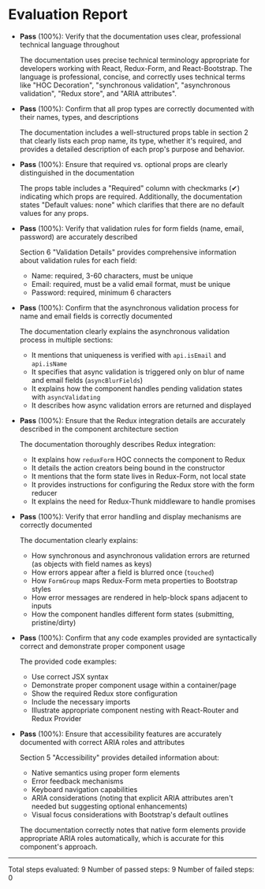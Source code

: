 # Evaluation Report

- **Pass** (100%): Verify that the documentation uses clear, professional technical language throughout

    The documentation uses precise technical terminology appropriate for developers working with React, Redux-Form, and React-Bootstrap. The language is professional, concise, and correctly uses technical terms like "HOC Decoration", "synchronous validation", "asynchronous validation", "Redux store", and "ARIA attributes".

- **Pass** (100%): Confirm that all prop types are correctly documented with their names, types, and descriptions

    The documentation includes a well-structured props table in section 2 that clearly lists each prop name, its type, whether it's required, and provides a detailed description of each prop's purpose and behavior.

- **Pass** (100%): Ensure that required vs. optional props are clearly distinguished in the documentation

    The props table includes a "Required" column with checkmarks (✔︎) indicating which props are required. Additionally, the documentation states "Default values: none" which clarifies that there are no default values for any props.

- **Pass** (100%): Verify that validation rules for form fields (name, email, password) are accurately described

    Section 6 "Validation Details" provides comprehensive information about validation rules for each field:
    - Name: required, 3-60 characters, must be unique
    - Email: required, must be a valid email format, must be unique
    - Password: required, minimum 6 characters

- **Pass** (100%): Confirm that the asynchronous validation process for name and email fields is correctly documented

    The documentation clearly explains the asynchronous validation process in multiple sections:
    - It mentions that uniqueness is verified with `api.isEmail` and `api.isName`
    - It specifies that async validation is triggered only on blur of name and email fields (`asyncBlurFields`)
    - It explains how the component handles pending validation states with `asyncValidating`
    - It describes how async validation errors are returned and displayed

- **Pass** (100%): Ensure that the Redux integration details are accurately described in the component architecture section

    The documentation thoroughly describes Redux integration:
    - It explains how `reduxForm` HOC connects the component to Redux
    - It details the action creators being bound in the constructor
    - It mentions that the form state lives in Redux-Form, not local state
    - It provides instructions for configuring the Redux store with the form reducer
    - It explains the need for Redux-Thunk middleware to handle promises

- **Pass** (100%): Verify that error handling and display mechanisms are correctly documented

    The documentation clearly explains:
    - How synchronous and asynchronous validation errors are returned (as objects with field names as keys)
    - How errors appear after a field is blurred once (`touched`)
    - How `FormGroup` maps Redux-Form meta properties to Bootstrap styles
    - How error messages are rendered in help-block spans adjacent to inputs
    - How the component handles different form states (submitting, pristine/dirty)

- **Pass** (100%): Confirm that any code examples provided are syntactically correct and demonstrate proper component usage

    The provided code examples:
    - Use correct JSX syntax
    - Demonstrate proper component usage within a container/page
    - Show the required Redux store configuration
    - Include the necessary imports
    - Illustrate appropriate component nesting with React-Router and Redux Provider

- **Pass** (100%): Ensure that accessibility features are accurately documented with correct ARIA roles and attributes

    Section 5 "Accessibility" provides detailed information about:
    - Native semantics using proper form elements
    - Error feedback mechanisms
    - Keyboard navigation capabilities
    - ARIA considerations (noting that explicit ARIA attributes aren't needed but suggesting optional enhancements)
    - Visual focus considerations with Bootstrap's default outlines
    
    The documentation correctly notes that native form elements provide appropriate ARIA roles automatically, which is accurate for this component's approach.

---

Total steps evaluated: 9
Number of passed steps: 9
Number of failed steps: 0